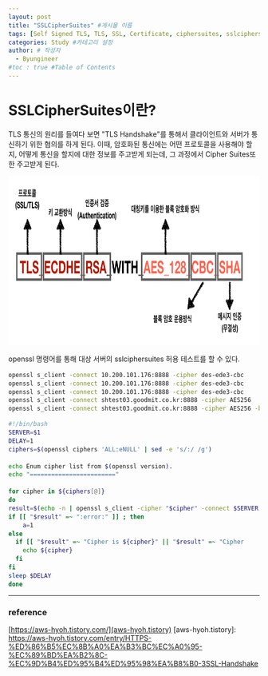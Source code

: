 ```yaml
---
layout: post
title: "SSLCipherSuites" #게시물 이름
tags: [Self Signed TLS, TLS, SSL, Certificate, ciphersuites, sslciphersuites] #태그 설정
categories: Study #카테고리 설정
author: # 작성자
  - Byungineer
#toc : true #Table of Contents
---
```


# SSLCipherSuites이란?

TLS 통신의 원리를 들여다 보면 "TLS Handshake"를 통해서 클라이언트와 서버가 통신하기 위한 협의를 하게 된다.
이때, 암호화된 통신에는 어떤 프로토콜을 사용해야 할지, 어떻게 통신을 할지에 대한 정보를 주고받게 되는데, 그 과정에서 Cipher Suites또한 주고받게 된다.

<img src="/image/sslciphersuites.png" alt="bash shell script" style="height: 339px; width:881px;"/>



openssl 명령어를 통해 대상 서버의 sslciphersuites 허용 테스트를 할 수 있다.
```bash
openssl s_client -connect 10.200.101.176:8888 -cipher des-ede3-cbc
openssl s_client -connect 10.200.101.176:8888 -cipher des-ede3-cbc
openssl s_client -connect 10.200.101.176:8888 -cipher des-ede3-cbc
openssl s_client -connect shtest03.goodmit.co.kr:8888 -cipher AES256
openssl s_client -connect shtest03.goodmit.co.kr:8888 -cipher AES256 -brief
```

```bash
#!/bin/bash
SERVER=$1
DELAY=1
ciphers=$(openssl ciphers 'ALL:eNULL' | sed -e 's/:/ /g')

echo Enum cipher list from $(openssl version).
echo "========================"

for cipher in ${ciphers[@]}
do
result=$(echo -n | openssl s_client -cipher "$cipher" -connect $SERVER 2>&1)
if [[ "$result" =~ ":error:" ]] ; then
    a=1
else
  if [[ "$result" =~ "Cipher is ${cipher}" || "$result" =~ "Cipher    :" ]] ; then
    echo ${cipher}
  fi
fi
sleep $DELAY
done
```


---
### reference

[https://aws-hyoh.tistory.com/](aws-hyoh.tistory)
[aws-hyoh.tistory]: https://aws-hyoh.tistory.com/entry/HTTPS-%ED%86%B5%EC%8B%A0%EA%B3%BC%EC%A0%95-%EC%89%BD%EA%B2%8C-%EC%9D%B4%ED%95%B4%ED%95%98%EA%B8%B0-3SSL-Handshake